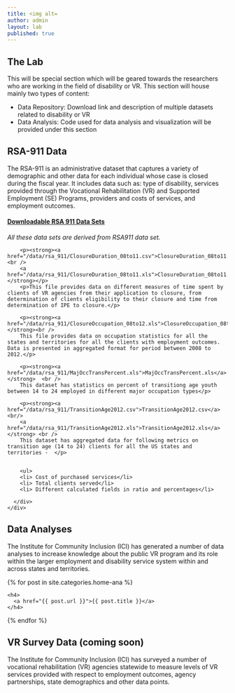 ```yaml
---
title: <img alt=
author: admin
layout: lab
published: true
---
```


<div class="bg-primary lab_highlight  grapher2">
<h2>The Lab</h2>
<p> This will be special section which will be geared towards the researchers who are working in the field of disability or VR. This section will house mainly two types of content:</p>
<ul>
<li>Data Repository: Download link and description of multiple datasets related to disability or VR</li>
<li>Data Analysis: Code used for data analysis and visualization will be provided under this section</li>
</ul>
</div>
<h2>RSA-911 Data</h2>
<p>The RSA-911 is an administrative dataset that captures a variety of demographic and other data for each individual whose case is closed during the fiscal year. It includes data such as: type of disability, services provided through the Vocational Rehabilitation (VR) and Supported Employment (SE) Programs, providers and costs of services, and employment outcomes.</p>

<div class="panel-group" id="accordion">
  <div class="panel panel-default">
    <div class="panel-heading">
      <h4 class="panel-title">
        <a data-toggle="collapse" data-parent="#accordion" href="#collapseOne">
          Downloadable RSA 911 Data Sets
        </a>
      </h4>
    </div>
    <div id="collapseOne" class="panel-collapse collapse jc_collapse">
      <div class="panel-body">
        <p><em>All these data sets are derived from RSA911 data set.</em></p>

        <p><strong><a href="/data/rsa_911/ClosureDuration_08to11.csv">ClosureDuration_08to11.csv</a>  <br />
        <a href="/data/rsa_911/ClosureDuration_08to11.xls">ClosureDuration_08to11.xls</a>  </strong></p>
        <p>This file provides data on different measures of time spent by clients of VR agencies from their application to closure, from determination of clients eligibility to their closure and time from determination of IPE to closure.</p>

        <p><strong><a href="/data/rsa_911/ClosureOccupation_08to12.xls">ClosureOccupation_08to12.xls</a>  </strong><br />
        This file provides data on occupation statistics for all the states and territories for all the clients with employment outcomes. Data is presented in aggregated format for period between 2008 to 2012.</p>

        <p><strong><a href="/data/rsa_911/MajOccTransPercent.xls">MajOccTransPercent.xls</a></strong>  <br />
        This dataset has statistics on percent of transitiong age youth between 14 to 24 employed in different major occupation types</p>

        <p><strong><a href="/data/rsa_911/TransitionAge2012.csv">TransitionAge2012.csv</a><br/>
        <a href="/data/rsa_911/TransitionAge2012.xls">TransitionAge2012.xls</a> </strong> <br />
        This dataset has aggregated data for following metrics on transition age (14 to 24) clients for all the US states and territories -  </p>


        <ul>
        <li> Cost of purchased services</li>
        <li> Total clients served</li>
        <li> Different calculated fields in ratio and percentages</li>
</ul>

      </div>
    </div>
</div>

<h2>Data Analyses</h2><p>The Institute for Community Inclusion (ICI) has generated a number of data analyses to increase knowledge about the public VR program and its role within the larger employment and disability service system within and across states and territories. </p>

{% for post in site.categories.home-ana %}


    <h4>
      <a href="{{ post.url }}">{{ post.title }}</a>
    </h4>


{% endfor %}

<h2>VR Survey Data (coming soon)</h2>
<p>The Institute for Community Inclusion (ICI) has surveyed a number of vocational rehabilitation (VR) agencies statewide to measure levels of VR services provided with respect to employment outcomes, agency partnerships, state demographics and other data points.</p>